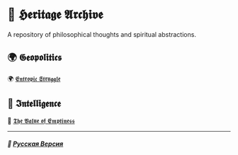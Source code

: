 # 📁 𝕳𝖊𝖗𝖎𝖙𝖆𝖌𝖊 𝕬𝖗𝖈𝖍𝖎𝖛𝖊
<p align="justify">A repository of philosophical thoughts and spiritual abstractions.</p>

## 🌍 𝕲𝖊𝖔𝖕𝖔𝖑𝖎𝖙𝖎𝖈𝖘
🌍 [𝕰𝖓𝖙𝖗𝖔𝖕𝖎𝖈 𝕾𝖙𝖗𝖚𝖌𝖌𝖑𝖊](general/geopolitics/entropic_struggle/english.md)

## 🧠 𝕴𝖓𝖙𝖊𝖑𝖑𝖎𝖌𝖊𝖓𝖈𝖊
🧠 [𝕿𝖍𝖊 𝖁𝖆𝖑𝖚𝖊 𝖔𝖋 𝕰𝖒𝖕𝖙𝖎𝖓𝖊𝖘𝖘](general/intelligence/the_value_of_emptiness/russian.md)

***

##### 🌻 [Русская Версия](index-2.md)

